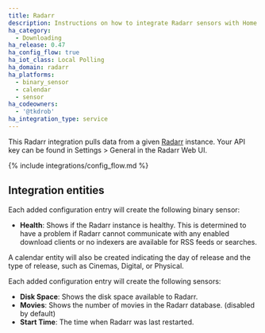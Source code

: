 ```yaml
---
title: Radarr
description: Instructions on how to integrate Radarr sensors with Home Assistant
ha_category:
  - Downloading
ha_release: 0.47
ha_config_flow: true
ha_iot_class: Local Polling
ha_domain: radarr
ha_platforms:
  - binary_sensor
  - calendar
  - sensor
ha_codeowners:
  - '@tkdrob'
ha_integration_type: service
---
```


This Radarr integration pulls data from a given [Radarr](https://radarr.video/) instance.
Your API key can be found in Settings > General in the Radarr Web UI.

{% include integrations/config_flow.md %}

## Integration entities

Each added configuration entry will create the following binary sensor:

- **Health**: Shows if the Radarr instance is healthy. This is determined to have a problem if Radarr cannot communicate with any enabled download clients or no indexers are available for RSS feeds or searches.

A calendar entity will also be created indicating the day of release and the type of release, such as Cinemas, Digital, or Physical.

Each added configuration entry will create the following sensors:

- **Disk Space**: Shows the disk space available to Radarr.
- **Movies**: Shows the number of movies in the Radarr database. (disabled by default)
- **Start Time**: The time when Radarr was last restarted.
